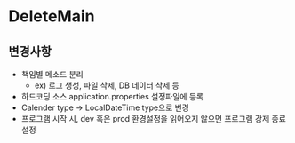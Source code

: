 
# DeleteMain

## 변경사항

* 책임별 메소드 분리
    * ex) 로그 생성, 파일 삭제, DB 데이터 삭제 등
* 하드코딩 소스 application.properties 설정파일에 등록
* Calender type -> LocalDateTime type으로 변경
* 프로그램 시작 시, dev 혹은 prod 환경설정을 읽어오지 않으면 프로그램 강제 종료 설정
